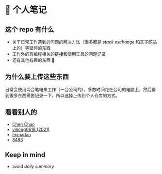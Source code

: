 # 👀 个人笔记

## 这个 repo 有什么

- 关于日常工作遇到的问题的解决方法（很多都是 _stack exchange_ 和其子网站上的）等延伸的东西
- 工作外的有编程相关的链接和使用工具的问题记录
- 还有其他有趣的东西 🤪

## 为什么要上传这些东西

日常会使用两台笔电来工作（一台公司的），多数时间花在公司的电脑上，然后查到很多东西需要记录一下，所以选择上传到个人仓库的方式。

## 看看别人的

- [Chen Chao](https://github.com/cnfree/Journal)
- [yihong0618 (2021)](https://github.com/yihong0618/2021)
- [ecmadao](https://github.com/ecmadao/Coding-Guide)
- [8483](https://github.com/8483/notes)

## Keep in mind

- avoid _daily summary_
